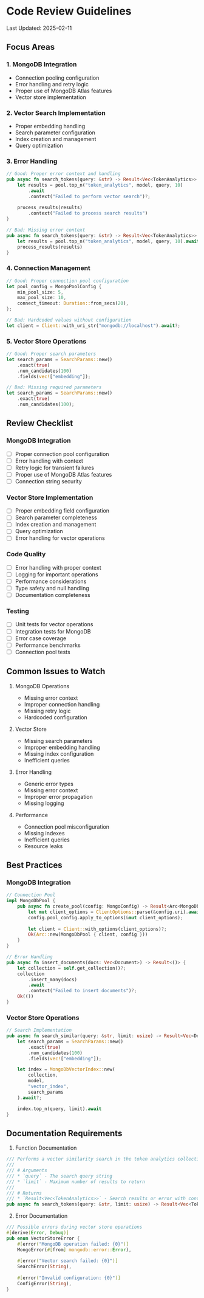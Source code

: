 # Code Review Guidelines

Last Updated: 2025-02-11

## Focus Areas

### 1. MongoDB Integration

- Connection pooling configuration
- Error handling and retry logic
- Proper use of MongoDB Atlas features
- Vector store implementation

### 2. Vector Search Implementation

- Proper embedding handling
- Search parameter configuration
- Index creation and management
- Query optimization

### 3. Error Handling

```rust
// Good: Proper error context and handling
pub async fn search_tokens(query: &str) -> Result<Vec<TokenAnalytics>> {
    let results = pool.top_n("token_analytics", model, query, 10)
        .await
        .context("Failed to perform vector search")?;
    
    process_results(results)
        .context("Failed to process search results")
}

// Bad: Missing error context
pub async fn search_tokens(query: &str) -> Result<Vec<TokenAnalytics>> {
    let results = pool.top_n("token_analytics", model, query, 10).await?;
    process_results(results)
}
```

### 4. Connection Management

```rust
// Good: Proper connection pool configuration
let pool_config = MongoPoolConfig {
    min_pool_size: 5,
    max_pool_size: 10,
    connect_timeout: Duration::from_secs(20),
};

// Bad: Hardcoded values without configuration
let client = Client::with_uri_str("mongodb://localhost").await?;
```

### 5. Vector Store Operations

```rust
// Good: Proper search parameters
let search_params = SearchParams::new()
    .exact(true)
    .num_candidates(100)
    .fields(vec!["embedding"]);

// Bad: Missing required parameters
let search_params = SearchParams::new()
    .exact(true)
    .num_candidates(100);
```

## Review Checklist

### MongoDB Integration

- [ ] Proper connection pool configuration
- [ ] Error handling with context
- [ ] Retry logic for transient failures
- [ ] Proper use of MongoDB Atlas features
- [ ] Connection string security

### Vector Store Implementation

- [ ] Proper embedding field configuration
- [ ] Search parameter completeness
- [ ] Index creation and management
- [ ] Query optimization
- [ ] Error handling for vector operations

### Code Quality

- [ ] Error handling with proper context
- [ ] Logging for important operations
- [ ] Performance considerations
- [ ] Type safety and null handling
- [ ] Documentation completeness

### Testing

- [ ] Unit tests for vector operations
- [ ] Integration tests for MongoDB
- [ ] Error case coverage
- [ ] Performance benchmarks
- [ ] Connection pool tests

## Common Issues to Watch

1. MongoDB Operations
   - Missing error context
   - Improper connection handling
   - Missing retry logic
   - Hardcoded configuration

2. Vector Store
   - Missing search parameters
   - Improper embedding handling
   - Missing index configuration
   - Inefficient queries

3. Error Handling
   - Generic error types
   - Missing error context
   - Improper error propagation
   - Missing logging

4. Performance
   - Connection pool misconfiguration
   - Missing indexes
   - Inefficient queries
   - Resource leaks

## Best Practices

### MongoDB Integration

```rust
// Connection Pool
impl MongoDbPool {
    pub async fn create_pool(config: MongoConfig) -> Result<Arc<MongoDbPool>> {
        let mut client_options = ClientOptions::parse(&config.uri).await?;
        config.pool_config.apply_to_options(&mut client_options);
        
        let client = Client::with_options(client_options)?;
        Ok(Arc::new(MongoDbPool { client, config }))
    }
}

// Error Handling
pub async fn insert_documents(docs: Vec<Document>) -> Result<()> {
    let collection = self.get_collection()?;
    collection
        .insert_many(docs)
        .await
        .context("Failed to insert documents")?;
    Ok(())
}
```

### Vector Store Operations

```rust
// Search Implementation
pub async fn search_similar(query: &str, limit: usize) -> Result<Vec<Document>> {
    let search_params = SearchParams::new()
        .exact(true)
        .num_candidates(100)
        .fields(vec!["embedding"]);

    let index = MongoDbVectorIndex::new(
        collection,
        model,
        "vector_index",
        search_params
    ).await?;

    index.top_n(query, limit).await
}
```

## Documentation Requirements

1. Function Documentation
```rust
/// Performs a vector similarity search in the token analytics collection
/// 
/// # Arguments
/// * `query` - The search query string
/// * `limit` - Maximum number of results to return
/// 
/// # Returns
/// * `Result<Vec<TokenAnalytics>>` - Search results or error with context
pub async fn search_tokens(query: &str, limit: usize) -> Result<Vec<TokenAnalytics>>
```

2. Error Documentation
```rust
/// Possible errors during vector store operations
#[derive(Error, Debug)]
pub enum VectorStoreError {
    #[error("MongoDB operation failed: {0}")]
    MongoError(#[from] mongodb::error::Error),
    
    #[error("Vector search failed: {0}")]
    SearchError(String),
    
    #[error("Invalid configuration: {0}")]
    ConfigError(String),
}
```
